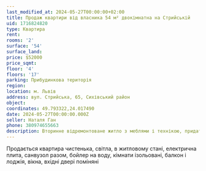 ```yaml
---
last_modified_at: 2024-05-27T00:00:00+02:00
title: Продаж квартири від власника 54 м² двокімнатна на Стрийській
uid: 1716824820
type: Квартира
rent:
rooms: '2'
surface: '54'
surface_land:
price: $52000
price_sqmt:
floor: '4'
floors: '17'
parking: Прибудинкова територія
region:
location: м. Львів
address: вул. Стрийська, 65, Сихівський район
object:
coordinates: 49.793322,24.017490
date: 2024-05-27T00:00:00.000Z
seller: Наталя Ган
phone: 380974655663
description: Вторинне відремонтоване житло з меблями і технікою, придатне і готове для проживання
---
```


Продається квартира чистенька, світла, в житловому стані, електрична плита, санвузол разом, бойлер на воду, кімнати ізольовані, балкон і лоджія, вікна, вхідні двері поміняні
